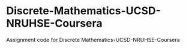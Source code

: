 # Discrete-Mathematics-UCSD-NRUHSE-Coursera
Assignment code for Discrete Mathematics-UCSD-NRUHSE-Coursera
